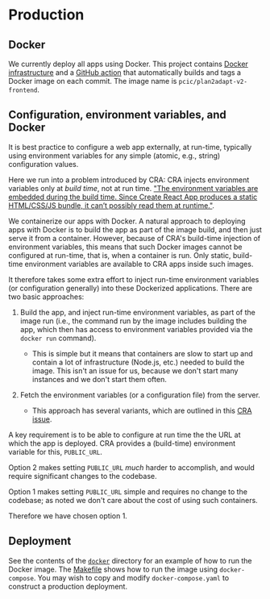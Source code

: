 # Production

## Docker

We currently deploy all apps using Docker. 
This project contains [Docker infrastructure](docker) and a 
[GitHub action](.github/workflows/docker-publish.yml) that automatically 
builds and tags a Docker image on each commit. The image name is
`pcic/plan2adapt-v2-frontend`.

## Configuration, environment variables, and Docker

It is best practice to configure a web app externally, at run-time, 
typically using environment variables for any simple (atomic, e.g., 
string) configuration values.

Here we run into a problem introduced by CRA:
CRA injects environment variables only at _build time_, not at run time.
["The environment variables are embedded during the build time. Since Create React App produces a static
HTML/CSS/JS bundle, it can’t possibly read them at runtime."](https://facebook.github.io/create-react-app/docs/adding-custom-environment-variables).

We containerize our apps with Docker. A natural approach to deploying 
apps with Docker is to build the app as part of the image build, and 
then just serve it from a container. However, because of CRA's 
build-time injection of environment variables, this means that such 
Docker images cannot be configured at run-time, that is, when a 
container is run. Only static, build-time environment variables are 
available to CRA apps inside such images.

It therefore takes some extra effort to inject run-time environment 
variables (or configuration generally) into these Dockerized 
applications. There are two basic approaches:

1. Build the app, and inject run-time environment variables, as part of 
   the image run (i.e., the command run by the image includes building 
   the app, which then has access to environment variables provided via 
   the `docker run` command).
   - This is simple but it means that containers are slow to start up 
     and contain a lot of infrastructure (Node.js, etc.) needed to 
     build the image. This isn't an issue for us, because we don't 
     start many instances and we don't start them often.

2. Fetch the environment variables (or a configuration file) from the server.
    - This approach has several variants, which are outlined in this
      [CRA issue](https://github.com/facebook/create-react-app/issues/2353).

A key requirement is to be able to configure at run time the the URL at 
which  the app is deployed. CRA provides a (build-time) environment 
variable for this, `PUBLIC_URL`.

Option 2 makes setting `PUBLIC_URL` _much_ harder to accomplish, and 
would require significant changes to the codebase.

Option 1 makes setting `PUBLIC_URL` simple and requires no change to 
the codebase; as noted we don't care about the cost of using such containers.

Therefore we have chosen option 1.

## Deployment

See the contents of the [`docker`](docker) directory for an example of how
to run the Docker image. The [Makefile](Makefile) shows how to run the
image using `docker-compose`. You may wish to copy and modify
`docker-compose.yaml` to construct a production deployment.
